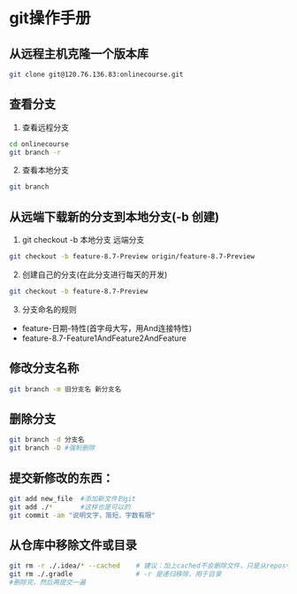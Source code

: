 # git操作手册

## 从远程主机克隆一个版本库
```bash
git clone git@120.76.136.83:onlinecourse.git

```

## 查看分支
1. 查看远程分支

```bash
cd onlinecourse
git branch -r

```

2. 查看本地分支

```bash
git branch

```

## 从远端下载新的分支到本地分支(-b 创建)
1. git checkout -b 本地分支 远端分支

```bash
git checkout -b feature-8.7-Preview origin/feature-8.7-Preview
```

2. 创建自己的分支(在此分支进行每天的开发)
```bash
git checkout -b feature-8.7-Preview
```

3. 分支命名的规则

* feature-日期-特性(首字母大写，用And连接特性)
* feature-8.7-Feature1AndFeature2AndFeature


## 修改分支名称
```bash
git branch -m 旧分支名 新分支名
```


## 删除分支
```bash
git branch -d 分支名
git branch -D #强制删除
```


## 提交新修改的东西：
```bash
git add new_file  #添加新文件到git
git add ./*       #这样也是可以的
git commit -am "说明文字，简短，字数有限"
```

## 从仓库中移除文件或目录
```bash
git rm -r ./.idea/* --cached    # 建议：加上cached不会删除文件，只是从repos中移除
git rm ./.gradle                # -r 是递归移除，用于目录
#删除完，然后再提交一遍
```
